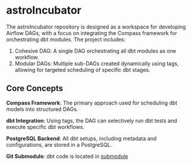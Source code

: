 # astroIncubator

The astroIncubator repository is designed as a workspace for developing Airflow DAGs, with a focus on integrating the Compass framework for orchestrating dbt modules. The project includes:

1) Cohesive DAG: A single DAG orchestrating all dbt modules as one workflow.
2) Modular DAGs: Multiple sub-DAGs created dynamically using tags, allowing for targeted scheduling of specific dbt stages.

## Core Concepts

**Compass Framework**: The primary approach used for scheduling dbt models into structured DAGs.

**dbt Integration**: Using tags, the DAG can selectively run dbt tests and execute specific dbt workflows.

**PostgreSQL Backend**: All dbt setups, including metadata and configurations, are stored in a PostgreSQL.

**Git Submodule**: dbt code is located in [submodule](https://github.com/subbota19/dbtHub/tree/4389c30392810a6b421f2e67ec16ac3c69790db3)

